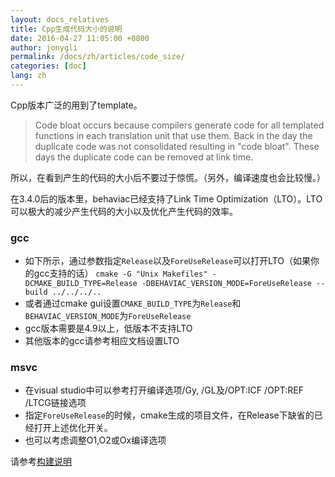 ```yaml
---
layout: docs_relatives
title: Cpp生成代码大小的说明
date: 2016-04-27 11:05:00 +0800
author: jonygli
permalink: /docs/zh/articles/code_size/
categories: [doc]
lang: zh
---
```


Cpp版本广泛的用到了template。

>Code bloat occurs because compilers generate code for all templated functions in each translation unit that use them. Back in the day the duplicate code was not consolidated resulting in "code bloat". These days the duplicate code can be removed at link time.

所以，在看到产生的代码的大小后不要过于惊慌。（另外，编译速度也会比较慢。）

在3.4.0后的版本里，behaviac已经支持了Link Time Optimization（LTO）。LTO可以极大的减少产生代码的大小以及优化产生代码的效率。


### gcc

 - 如下所示，通过参数指定`Release`以及`ForeUseRelease`可以打开LTO（如果你的gcc支持的话）
`cmake -G "Unix Makefiles" -DCMAKE_BUILD_TYPE=Release -DBEHAVIAC_VERSION_MODE=ForeUseRelease --build ../../../..`
 - 或者通过cmake gui设置`CMAKE_BUILD_TYPE`为`Release`和`BEHAVIAC_VERSION_MODE`为`ForeUseRelease`
 - gcc版本需要是4.9以上，低版本不支持LTO
 - 其他版本的gcc请参考相应文档设置LTO

### msvc

 - 在visual studio中可以参考打开编译选项/Gy, /GL及/OPT:ICF /OPT:REF /LTCG链接选项
 - 指定`ForeUseRelease`的时候，cmake生成的项目文件，在Release下缺省的已经打开上述优化开关。
 - 也可以考虑调整O1,O2或Ox编译选项

请参考[构建说明]({{site.url}}{{site.baseurl}}/docs/zh/articles/build)